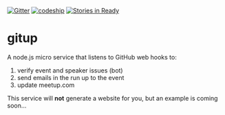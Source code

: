 [![Gitter](https://badges.gitter.im/Join%20Chat.svg)](https://gitter.im/GitEvents/gitevents?utm_source=badge&utm_medium=badge&utm_campaign=pr-badge&utm_content=badge)
[![codeship](https://codeship.com/projects/3cb2d880-809c-0132-071e-4e80f7268ba4/status?branch=master)](https://codeship.com/projects/57517)
[![Stories in Ready](https://badge.waffle.io/GitEvents/gitevents.png?label=ready&title=Ready)](https://waffle.io/GitEvents/gitevents)

gitup
=====

A node.js micro service that listens to GitHub web hooks to:

1. verify event and speaker issues (bot)
2. send emails in the run up to the event
3. update meetup.com

This service will **not** generate a website for you, but an example is coming soon...
